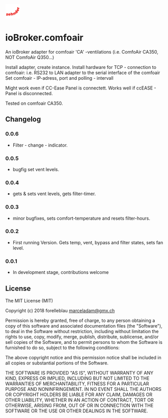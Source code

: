 ![Logo](admin/comfoair.png)
# ioBroker.comfoair


An ioBroker adapter for comfoair  'CA' -ventilations (i.e. ComfoAir CA350, NOT ComfoAir Q350...)

Install adapter, create instance.
Install hardware for TCP - connection to comfoair: i.e. RS232 to LAN adapter to the serial interface of the comfoair
Set comfoair - IP-adress, port and polling - intervall

Might work even if CC-Ease Panel is connectett. Works well if ccEASE - Panel is disconnected.

Tested on comfoair CA350.



## Changelog
### 0.0.6
- Filter - change - indicator.

### 0.0.5
- bugfig set vent levels.

### 0.0.4
- gets & sets vent levels, gets filter-timer.

### 0.0.3
- minor bugfixes, sets comfort-temperature and resets filter-hours.

### 0.0.2
- First running Version. Gets temp, vent, bypass and filter states, sets fan level.

### 0.0.1
- In development stage, contributions welcome


## License
The MIT License (MIT)

Copyright (c) 2018 forelleblau marceladam@gmx.ch

Permission is hereby granted, free of charge, to any person obtaining a copy
of this software and associated documentation files (the "Software"), to deal
in the Software without restriction, including without limitation the rights
to use, copy, modify, merge, publish, distribute, sublicense, and/or sell
copies of the Software, and to permit persons to whom the Software is
furnished to do so, subject to the following conditions:

The above copyright notice and this permission notice shall be included in
all copies or substantial portions of the Software.

THE SOFTWARE IS PROVIDED "AS IS", WITHOUT WARRANTY OF ANY KIND, EXPRESS OR
IMPLIED, INCLUDING BUT NOT LIMITED TO THE WARRANTIES OF MERCHANTABILITY,
FITNESS FOR A PARTICULAR PURPOSE AND NONINFRINGEMENT. IN NO EVENT SHALL THE
AUTHORS OR COPYRIGHT HOLDERS BE LIABLE FOR ANY CLAIM, DAMAGES OR OTHER
LIABILITY, WHETHER IN AN ACTION OF CONTRACT, TORT OR OTHERWISE, ARISING FROM,
OUT OF OR IN CONNECTION WITH THE SOFTWARE OR THE USE OR OTHER DEALINGS IN
THE SOFTWARE.
